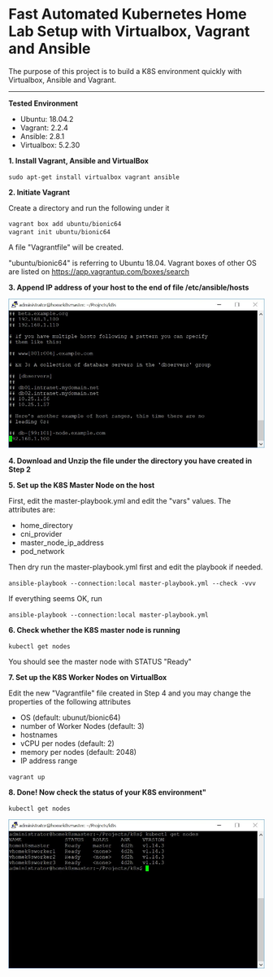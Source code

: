 # Fast Automated Kubernetes Home Lab Setup with Virtualbox, Vagrant and Ansible
The purpose of this project is to build a K8S environment quickly with Virtualbox, Ansible and Vagrant.

<hr>

**Tested Environment**

- Ubuntu: 18.04.2
- Vagrant: 2.2.4
- Ansible: 2.8.1
- Virtualbox: 5.2.30

**1. Install Vagrant, Ansible and VirtualBox**

`sudo apt-get install virtualbox vagrant ansible`

**2. Initiate Vagrant**

Create a directory and run the following under it

```
vagrant box add ubuntu/bionic64
vagrant init ubuntu/bionic64
```

A file "Vagrantfile" will be created.

"ubuntu/bionic64" is referring to Ubuntu 18.04. Vagrant boxes of other OS are listed on https://app.vagrantup.com/boxes/search

**3. Append IP address of your host to the end of file /etc/ansible/hosts**

![alt text](https://raw.githubusercontent.com/ipccheng/k8s-home-lab/master/Figure-1.JPG)

**4. Download and Unzip the file under the directory you have created in Step 2**

**5. Set up the K8S Master Node on the host**

First, edit the master-playbook.yml and edit the "vars" values. The attributes are:

- home_directory
- cni_provider
- master_node_ip_address
- pod_network

Then dry run the master-playbook.yml first and edit the playbook if needed.

`ansible-playbook --connection:local master-playbook.yml --check -vvv`

If everything seems OK, run

`ansible-playbook --connection:local master-playbook.yml`

**6. Check whether the K8S master node is running**

`kubectl get nodes`

You should see the master node with STATUS "Ready"

**7. Set up the K8S Worker Nodes on VirtualBox**

Edit the new "Vagrantfile" file created in Step 4 and you may change the properties of the following attributes

- OS (default: ubunut/bionic64)
- number of Worker Nodes (default: 3)
- hostnames
- vCPU per nodes (default: 2)
- memory per nodes (default: 2048)
- IP address range

`vagrant up`

**8. Done! Now check the status of your K8S environment"**

`kubectl get nodes`

![alt text](https://raw.githubusercontent.com/ipccheng/k8s-home-lab/master/Figure-2.JPG)
